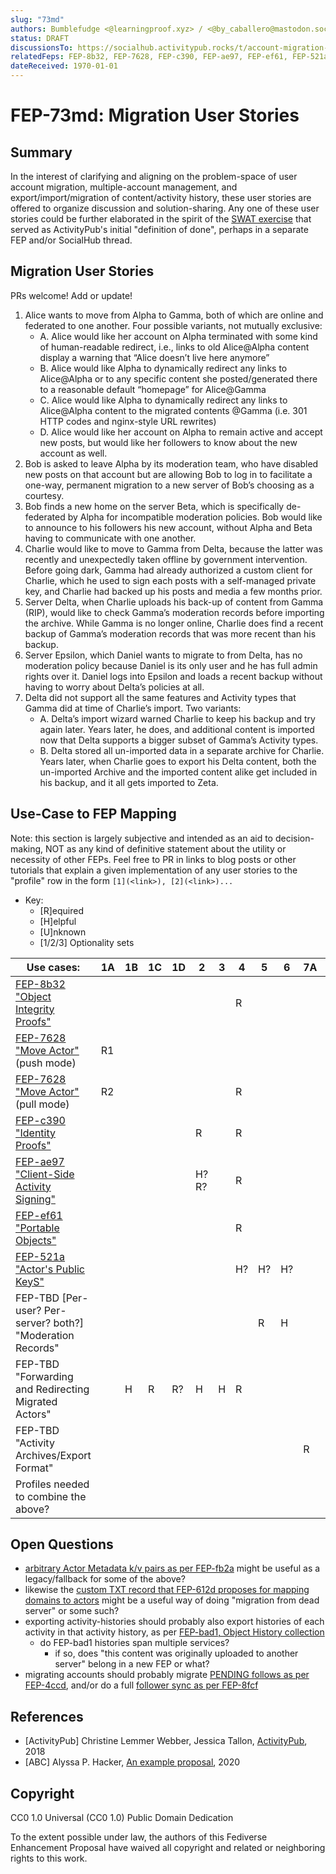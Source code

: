 ```yaml
---
slug: "73md"
authors: Bumblefudge <@learningproof.xyz> / <@by_caballero@mastodon.social>
status: DRAFT
discussionsTo: https://socialhub.activitypub.rocks/t/account-migration-expectations-requirements/3406/16
relatedFeps: FEP-8b32, FEP-7628, FEP-c390, FEP-ae97, FEP-ef61, FEP-521a
dateReceived: 1970-01-01
---
```

# FEP-73md: Migration User Stories

## Summary

In the interest of clarifying and aligning on the problem-space of user account migration, multiple-account management, and export/import/migration of content/activity history, these user stories are offered to organize discussion and solution-sharing.
Any one of these user stories could be further elaborated in the spirit of the [SWAT exercise](https://www.w3.org/2005/Incubator/federatedsocialweb/wiki/SWAT0) that served as ActivityPub's initial "definition of done", perhaps in a separate FEP and/or SocialHub thread.

## Migration User Stories

PRs welcome! Add or update!

1. Alice wants to move from Alpha to Gamma, both of which are online and federated to one another. Four possible variants, not mutually exclusive:
    * A. Alice would like her account on Alpha terminated with some kind of human-readable redirect, i.e., links to old Alice@Alpha content display a warning that “Alice doesn’t live here anymore”
    * B. Alice would like Alpha to dynamically redirect any links to Alice@Alpha or to any specific content she posted/generated there to a reasonable default “homepage” for Alice@Gamma
    * C. Alice would like Alpha to dynamically redirect any links to Alice@Alpha content to the migrated contents @Gamma (i.e. 301 HTTP codes and nginx-style URL rewrites)
    * D. Alice would like her account on Alpha to remain active and accept new posts, but would like her followers to know about the new account as well.
2. Bob is asked to leave Alpha by its moderation team, who have disabled new posts on that account but are allowing Bob to log in to facilitate a one-way, permanent migration to a new server of Bob’s choosing as a courtesy.
3. Bob finds a new home on the server Beta, which is specifically de-federated by Alpha for incompatible moderation policies. Bob would like to announce to his followers his new account, without Alpha and Beta having to communicate with one another.
4. Charlie would like to move to Gamma from Delta, because the latter was recently and unexpectedly taken offline by government intervention. Before going dark, Gamma had already authorized a custom client for Charlie, which he used to sign each posts with a self-managed private key, and Charlie had backed up his posts and media a few months prior.
5. Server Delta, when Charlie uploads his back-up of content from Gamma (RIP), would like to check Gamma’s moderation records before importing the archive. While Gamma is no longer online, Charlie does find a recent backup of Gamma’s moderation records that was more recent than his backup.
6. Server Epsilon, which Daniel wants to migrate to from Delta, has no moderation policy because Daniel is its only user and he has full admin rights over it. Daniel logs into Epsilon and loads a recent backup without having to worry about Delta’s policies at all.
7. Delta did not support all the same features and Activity types that Gamma did at time of Charlie’s import. Two variants:
    * A. Delta’s import wizard warned Charlie to keep his backup and try again later. Years later, he does, and additional content is imported now that Delta supports a bigger subset of Gamma’s Activity types.
    * B. Delta stored all un-imported data in a separate archive for Charlie. Years later, when Charlie goes to export his Delta content, both the un-imported Archive and the imported content alike get included in his backup, and it all gets imported to Zeta.

## Use-Case to FEP Mapping

Note: this section is largely subjective and intended as an aid to decision-making, NOT as any kind of definitive statement about the utility or necessity of other FEPs. 
Feel free to PR in links to blog posts or other tutorials that explain a given implementation of any user stories to the "profile" row in the form `[1](<link>), [2](<link>)...`

- Key:
    - [R]equired
    - [H]elpful
    - [U]nknown
    - [1/2/3] Optionality sets

|Use cases:|1A|1B|1C|1D|2|3|4|5|6|7A|7B|
|---|---|---|---|---|---|---|---|---|---|---|---|
|[FEP-8b32 "Object Integrity Proofs"](https://codeberg.org/fediverse/fep/src/branch/main/fep/8b32/fep-8b32.md)|||||||R|||||
|[FEP-7628 "Move Actor"](https://codeberg.org/fediverse/fep/src/branch/main/fep/7628/fep-7628.md) (push mode)|R1|||||||||||
|[FEP-7628 "Move Actor"](https://codeberg.org/fediverse/fep/src/branch/main/fep/7628/fep-7628.md) (pull mode)|R2||||||R|||||
|[FEP-c390 "Identity Proofs"](https://codeberg.org/fediverse/fep/src/branch/main/fep/c390/fep-c390.md)|||||R||R|||||
|[FEP-ae97 "Client-Side Activity Signing"](https://codeberg.org/fediverse/fep/src/branch/main/fep/ae97/fep-ae97.md)|||||H?R?||R|||||
|[FEP-ef61 "Portable Objects"](https://codeberg.org/fediverse/fep/src/branch/main/fep/ef61/fep-ef61.md)|||||||R|||||
|[FEP-521a "Actor's Public KeyS"](https://codeberg.org/fediverse/fep/src/branch/main/fep/521a/fep-521a.md)|||||||H?|H?|H?|||
|FEP-TBD [Per-user? Per-server? both?] "Moderation Records"||||||||R|H|||
|FEP-TBD "Forwarding and Redirecting Migrated Actors"||H|R|R?|H|H|R||||
|FEP-TBD "Activity Archives/Export Format"||||||||||R|R|
|Profiles needed to combine the above?|

## Open Questions

- [arbitrary Actor Metadata k/v pairs as per FEP-fb2a](https://codeberg.org/fediverse/fep/src/branch/main/fep/fb2a/fep-fb2a.md) might be useful as a legacy/fallback for some of the above?
- likewise the [custom TXT record that FEP-612d proposes for mapping domains to actors](https://codeberg.org/fediverse/fep/src/branch/main/fep/612d/fep-612d.md) might be a useful way of doing "migration from dead server" or some such?
- exporting activity-histories should probably also export histories of each activity in that activity history, as per [FEP-bad1, Object History collection](https://codeberg.org/fediverse/fep/src/branch/main/fep/bad1/fep-bad1.md)
    - do FEP-bad1 histories span multiple services?
        - if so, does "this content was originally uploaded to another server" belong in a new FEP or what?
- migrating accounts should probably migrate [PENDING follows as per FEP-4ccd](https://codeberg.org/fediverse/fep/src/branch/main/fep/4ccd/fep-4ccd.md), and/or do a full [follower sync as per FEP-8fcf](https://codeberg.org/fediverse/fep/src/branch/main/fep/8fcf/fep-8fcf.md)

## References

- [ActivityPub] Christine Lemmer Webber, Jessica Tallon, [ActivityPub](https://www.w3.org/TR/activitypub/), 2018
- [ABC] Alyssa P. Hacker, [An example proposal](http://abc.example/abc.html), 2020


## Copyright

CC0 1.0 Universal (CC0 1.0) Public Domain Dedication

To the extent possible under law, the authors of this Fediverse Enhancement Proposal have waived all copyright and related or neighboring rights to this work.
